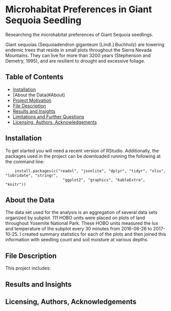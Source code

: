 # Microhabitat Preferences in Giant Sequoia Seedling
Researching the microhabitat preferences of Giant Sequoia seedlings. 

Giant sequoias (Sequoiadendron giganteum [Lindl.] Buchholz) are towering endemic trees that reside in small plots throughout the Sierra Nevada Mountains. They can live for more than 3200 years (Stephenson and Demetry, 1995), and are resilient to drought and excessive foliage.

## Table of Contents
* [Installation](#Installation)
* [About the Data(#About)
* [Project Motivation](#motivation)
* [File Description](#description)
* [Results and Insights](#Results)
* [Limitations and Further Questions](#Limitations)
* [Licensing, Authors, Acknowledgements](#licensing)

## Installation
To get started you will need a recent version of RStudio. Additionally, the packages used in the project can be downloaded running the following at the command line:
    
        install.packages(c("readxl", "jsonlite", "dplyr", "tidyr", "xlsx", "lubridate", "stringr", 
                             "ggplot2", "graphics", "kableExtra", "knitr"))
                            
## About the Data <a name="About"></a>
The data set used for the analysis is an aggregation of several data sets organized by subplot. 111 HOBO units were placed on plots of land throughout Yosemite National Park. These HOBO units measured the lux and temperature of the subplot every 30 minutes from 2016-08-26 to 2017-10-25. I created summary statistics for each of the plots and then joined this information with seedling count and soil moisture at various depths.

## File Description <a name="description"></a>
This project includes:

## Results and Insights <a name="Results"></a>

## Licensing, Authors, Acknowledgements <a name="licensing"></a>
